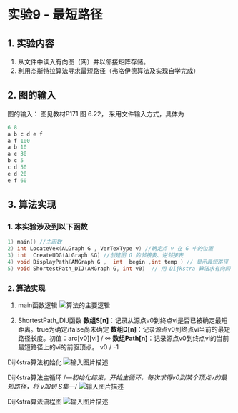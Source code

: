 # 实验9 - 最短路径

## 1.  实验内容
1. 从文件中读入有向图（网）并以邻接矩阵存储。
2. 利用杰斯特拉算法寻求最短路径（弗洛伊德算法及实现自学完成）
## 2. 图的输入
图的输入： 图见教材P171 图 6.22， 采用文件输入方式，具体为
```javascript
6 8
a b c d e f
a f 100
a b 10
a c 30
b c 5
c d 50
e d 20
e f 60
```
## 3. 算法实现
### 1. 本实验涉及到以下函数
```c++
1) main() //主函数  
2) int LocateVex(ALGraph G , VerTexType v) //确定点 v 在 G 中的位置  
3) int  CreateUDG(ALGraph &G) //创建图 G 的邻接表、逆邻接表  
4) void DisplayPath(AMGraph G ,  int  begin ,int temp ) // 显示最短路径
5) void ShortestPath_DIJ(AMGraph G, int v0)  // 用 Dijkstra 算法求有向网 G 的 v0 顶点到其余顶点的最短路径
```
### 2. 算法实现
1. main函数逻辑
![算法的主要逻辑](https://i.bmp.ovh/imgs/2021/10/7178176f05ddd2aa.png)

2. ShortestPath_DIJ函数
**数组S[n]**：记录从源点v0到终点vi是否已被确定最短距离。true为确定/false尚未确定
**数组D[n]**：记录源点v0到终点vi当前的最短路径长度。初值：arc[v0][vi] / ∞
**数组Path[n]**：记录源点v0到终点vi的当前最短路径上的vi的前驱顶点。 v0 / -1

DijKstra算法初始化
![输入图片描述](%E5%AE%9E%E9%AA%8C9-%E6%9C%80%E7%9F%AD%E8%B7%AF%E5%BE%84_md_files%5C9-2.DIJ%E5%87%BD%E6%95%B0.png?v=1&type=image)

DijKstra算法主循环
/*―初始化结束，开始主循环，每次求得v0到某个顶点v的最短路径，将 v加到 S集―*/
![输入图片描述](%E5%AE%9E%E9%AA%8C9-%E6%9C%80%E7%9F%AD%E8%B7%AF%E5%BE%84_md_files%5C9-2.DIJ%E5%87%BD%E6%95%B0-%E4%B8%BB%E5%BE%AA%E7%8E%AF.png?v=1&type=image)

DijKstra算法流程图
![输入图片描述](%E5%AE%9E%E9%AA%8C9-%E6%9C%80%E7%9F%AD%E8%B7%AF%E5%BE%84_md_files%5C9-2.DIJ%E5%87%BD%E6%95%B0-%E6%B5%81%E7%A8%8B.png?v=1&type=image)
